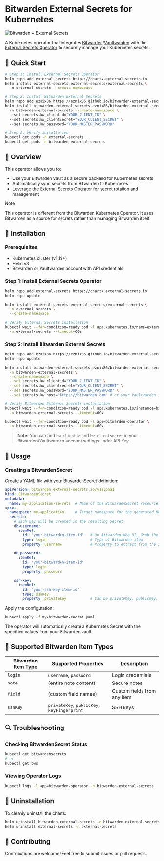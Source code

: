 # Bitwarden External Secrets for Kubernetes

![Bitwarden + External Secrets](https://img.shields.io/badge/Bitwarden-External%20Secrets-175DDC?style=for-the-badge&logo=bitwarden&logoColor=white)

A Kubernetes operator that integrates [Bitwarden](https://bitwarden.com)/[Vaultwarden](https://github.com/dani-garcia/vaultwarden) with the [External Secrets Operator](https://external-secrets.io/) to securely manage your Kubernetes secrets.

## 🚀 Quick Start

```bash
# Step 1: Install External Secrets Operator
helm repo add external-secrets https://charts.external-secrets.io
helm install external-secrets external-secrets/external-secrets \ 
  -n external-secrets --create-namespace

# Step 2: Install Bitwarden External Secrets
helm repo add eznix86 https://eznix86.github.io/bitwarden-external-secrets
helm install bitwarden-external-secrets eznix86/bitwarden-external-secrets \ 
  -n bitwarden-external-secrets --create-namespace \ 
  --set secrets.bw_clientid="YOUR_CLIENT_ID" \ 
  --set secrets.bw_clientsecret="YOUR_CLIENT_SECRET" \ 
  --set secrets.bw_password="YOUR_MASTER_PASSWORD"

# Step 3: Verify installation
kubectl get pods -n external-secrets
kubectl get pods -n bitwarden-external-secrets
```

## 📖 Overview

This operator allows you to:
- Use your Bitwarden vault as a secure backend for Kubernetes secrets
- Automatically sync secrets from Bitwarden to Kubernetes
- Leverage the External Secrets Operator for secret rotation and management

> [!NOTE]
> This operator is different from the Bitwarden Kubernetes Operator. It uses Bitwarden as a source for secrets rather than managing Bitwarden itself.

## 🔧 Installation

### Prerequisites

- Kubernetes cluster (v1.19+)
- Helm v3
- Bitwarden or Vaultwarden account with API credentials

### Step 1: Install External Secrets Operator

```bash
helm repo add external-secrets https://charts.external-secrets.io
helm repo update

helm install external-secrets external-secrets/external-secrets \
  -n external-secrets \
  --create-namespace

# Verify External Secrets installation
kubectl wait --for=condition=ready pod -l app.kubernetes.io/name=external-secrets \
  -n external-secrets --timeout=60s
```

### Step 2: Install Bitwarden External Secrets

```bash
helm repo add eznix86 https://eznix86.github.io/bitwarden-external-secrets
helm repo update

helm install bitwarden-external-secrets eznix86/bitwarden-external-secrets \
  -n bitwarden-external-secrets \
  --create-namespace \
  --set secrets.bw_clientid="YOUR_CLIENT_ID" \
  --set secrets.bw_clientsecret="YOUR_CLIENT_SECRET" \
  --set secrets.bw_password="YOUR_MASTER_PASSWORD" \
  --set secrets.bw_host="https://bitwarden.com" # or your Vaultwarden instance URL

# Verify Bitwarden External Secrets installation
kubectl wait --for=condition=ready pod -l app.kubernetes.io/instance=bitwarden-external-secrets \
  -n bitwarden-external-secrets --timeout=60s

kubectl wait --for=condition=ready pod -l app=bitwarden-operator \
  -n bitwarden-external-secrets --timeout=60s
```

> **Note:** You can find `bw_clientid` and `bw_clientsecret` in your Bitwarden/Vaultwarden account settings under API Key.

## 📝 Usage

### Creating a BitwardenSecret

Create a YAML file with your BitwardenSecret definition:

```yaml
apiVersion: bitwarden.external-secrets.io/v1alpha1
kind: BitwardenSecret
metadata:
  name: my-application-secrets  # Name of the BitwardenSecret resource
spec:
  namespace: my-application     # Target namespace for the generated K8s Secret
  secrets:
    # Each key will be created in the resulting Secret
    db-username:
      itemRef:
        id: "your-bitwarden-item-id"   # On Bitwarden Web UI, Grab the itemId from the URL
        type: login                    # Type of Bitwarden item
        property: username             # Property to extract from the item
    
    db-password:
      itemRef:
        id: "your-bitwarden-item-id"
        type: login
        property: password
        
    ssh-key:
      itemRef:
        id: "your-ssh-key-item-id"
        type: sshKey
        property: privateKey           # Can be privateKey, publicKey, or keyFingerprint
```

Apply the configuration:

```bash
kubectl apply -f my-bitwarden-secret.yaml
```

The operator will automatically create a Kubernetes Secret with the specified values from your Bitwarden vault.

## 🔑 Supported Bitwarden Item Types

| Bitwarden Item Type | Supported Properties | Description |
|---------------------|----------------------|-------------|
| `login`             | `username`, `password` | Login credentials |
| `note`              | (entire note content) | Secure notes |
| `field`             | (custom field names) | Custom fields from any item |
| `sshKey`            | `privateKey`, `publicKey`, `keyFingerprint` | SSH keys |

## 🔍 Troubleshooting

### Checking BitwardenSecret Status

```bash
kubectl get bitwardensecrets
# or
kubectl get bws
```

### Viewing Operator Logs

```bash
kubectl logs -l app=bitwarden-operator -n bitwarden-external-secrets
```

## 🛑 Uninstallation

To cleanly uninstall the charts:

```bash
helm uninstall bitwarden-external-secrets -n bitwarden-external-secrets
helm uninstall external-secrets -n external-secrets
```

## 🤝 Contributing

Contributions are welcome! Feel free to submit issues or pull requests.
